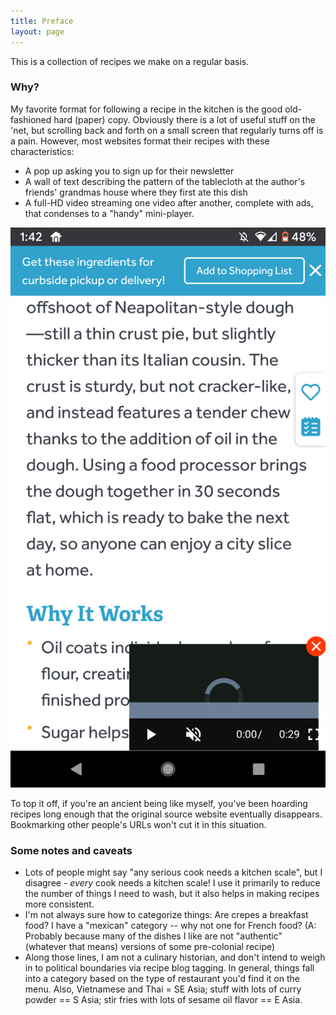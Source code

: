 ```yaml
---
title: Preface
layout: page
---
```


This is a collection of recipes we make on a regular basis.

### Why?
My favorite format for following a recipe in the kitchen is the good old-fashioned hard (paper) copy. Obviously there is a lot of useful stuff on the 'net, but scrolling back and forth on a small screen that regularly turns off is a pain. However, most websites format their recipes with these characteristics:
- A pop up asking you to sign up for their newsletter
- A wall of text describing the pattern of the tablecloth at the author's friends' grandmas house where they first ate this dish
- A full-HD video streaming one video after another, complete with ads, that condenses to a "handy" mini-player.

![cluttered recipe](../assets/images/cluttered-recipe.png)

To top it off, if you're an ancient being like myself, you've been hoarding recipes long enough that the original source website eventually disappears. Bookmarking other people's URLs won't cut it in this situation.

### Some notes and caveats
- Lots of people might say "any serious cook needs a kitchen scale", but I disagree - _every_ cook needs a kitchen scale! I use it primarily to reduce the number of things I need to wash, but it also helps in making recipes more consistent.
- I'm not always sure how to categorize things: Are crepes a breakfast food? I have a "mexican" category -- why not one for French food? (A: Probably because many of the dishes I like are not "authentic" (whatever that means) versions of some pre-colonial recipe)
- Along those lines, I am not a culinary historian, and don't intend to weigh in to political boundaries via recipe blog tagging. In general, things fall into a category based on the type of restaurant you'd find it on the menu. Also, Vietnamese and Thai = SE Asia; stuff with lots of curry powder == S Asia; stir fries with lots of sesame oil flavor == E Asia.

